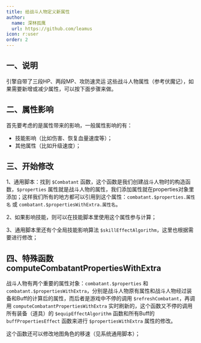 ```yaml
---
title: 给战斗人物定义新属性
author:
  name: 深林孤鹰
  url: https://github.com/leamus
icon: r:user
order: 2
---
```


## 一、说明

引擎自带了三段HP、两段MP、攻防速灵运 这些战斗人物属性（参考伏魔记），如果需要新增或减少属性，可以按下面步骤来做。

## 二、属性影响

首先要考虑的是属性带来的影响，一般属性影响的有：

* 技能影响（比如伤害、恢复血量速度等）；
* 其他属性（比如升级速度）；

## 三、开始修改

1、通用脚本：找到 `$Combatant` 函数，这个函数是我们创建战斗人物时的构造函数，`$properties` 属性就是战斗人物的属性，我们添加属性就在properties对象里添加；这样我们所有的地方都可以引用到这个属性：`combatant.$properties.属性名` 或 `combatant.$propertiesWithExtra.属性名`。

2、如果影响技能，则可以在技能脚本里使用这个属性参与计算；

3、通用脚本里还有个全局技能影响算法 `$skillEffectAlgorithm`，这里也根据需要进行修改；

## 四、特殊函数computeCombatantPropertiesWithExtra

战斗人物有两个重要的属性对象：`combatant.$properties` 和 `combatant.$propertiesWithExtra`，分别是战斗人物原有属性和战斗人物经过装备和Buff的计算后的属性，而后者是游戏中不停的调用 `$refreshCombatant`，再调用 `computeCombatantPropertiesWithExtra` 实时刷新的，这个函数又不停的调用所有装备（道具）的 `$equipEffectAlgorithm` 函数和所有Buff的 `buffPropertiesEffect` 函数来进行 `$propertiesWithExtra` 属性的修改。

这个函数还可以修改地图角色的移速（见系统通用脚本）；
